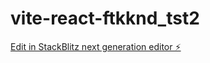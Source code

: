 # vite-react-ftkknd_tst2

[Edit in StackBlitz next generation editor ⚡️](https://stackblitz.com/~/github.com/samuelpedroNCD/vite-react-ftkknd_tst2)